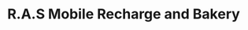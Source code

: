 ---
title: "R.A.S Mobile Recharge and Bakery"
url: /nedumangad/r-a-s-mobile-recharge-and-bakery/
shop: bakery
---